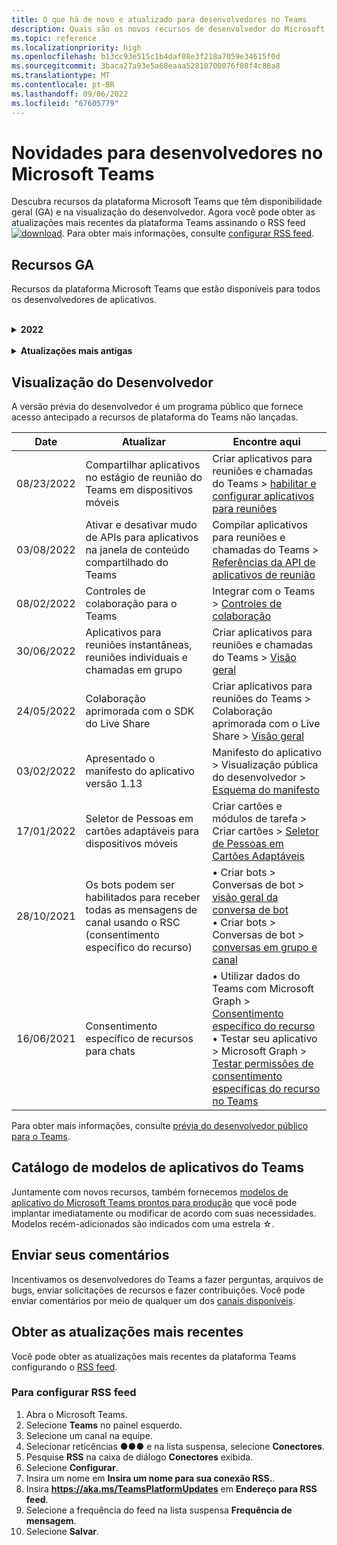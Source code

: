 ```yaml
---
title: O que há de novo e atualizado para desenvolvedores no Teams
description: Quais são os novos recursos de desenvolvedor do Microsoft Teams introduzidos e as atualizações para os recursos existentes.
ms.topic: reference
ms.localizationpriority: high
ms.openlocfilehash: b13cc93e515c1b4daf08e3f218a7059e34615f0d
ms.sourcegitcommit: 3baca27a93e5a68eaaa52810700076f08f4c88a8
ms.translationtype: MT
ms.contentlocale: pt-BR
ms.lasthandoff: 09/06/2022
ms.locfileid: "67605779"
---
```

# <a name="whats-new-for-developers-in-microsoft-teams"></a>Novidades para desenvolvedores no Microsoft Teams

Descubra recursos da plataforma Microsoft Teams que têm disponibilidade geral (GA) e na visualização do desenvolvedor. Agora você pode obter as atualizações mais recentes da plataforma Teams assinando o RSS feed[![download](~/assets/images/RSSfeeds.png)](https://aka.ms/TeamsPlatformUpdates). Para obter mais informações, consulte [configurar RSS feed](#get-latest-updates).

<!--
## Latest updates ![bullhorn icon](~/assets/images/bullhorn.png)

| Date | Update | Find here |
| --- | --- | --- |
|05/24/2022|Live Share SDK|  Build apps for Teams meetings > Enhanced collaboration with Live Share > [Overview](apps-in-teams-meetings/teams-live-share-overview.md) |
|05/24/2022| Submit your Outlook- and Office-enabled apps to the Teams store | Extend your app across Microsoft 365 > [Overview](m365-apps/overview.md) |
|05/24/2022| App guidance and what's new in TeamsJS version 2.0.0| Tools and SDKs > [Teams JavaScript client SDK](tabs/how-to/using-teams-client-sdk.md)  |
|05/19/2022|Bots and Message extensions in GCC and GCCH| • Plan your app > [Overview](concepts/app-fundamentals-overview.md#government-community-cloud) </br> • Build bots > [Overview](bots/what-are-bots.md) </br> • Build message extensions > [Overview](messaging-extensions/what-are-messaging-extensions.md) |
-->

## <a name="ga-features"></a>Recursos GA

Recursos da plataforma Microsoft Teams que estão disponíveis para todos os desenvolvedores de aplicativos.

<br>

<details>
<summary><b>2022</b></summary>

| **Date** | **Atualizar** | **Encontre aqui** |
| -------- | --------- | ----------------|
| 09/06/2022 | `selectMedia` API para capturar vídeos usando a câmera | Integrar funcionalidades de dispositivo > [integrar recursos de mídia](concepts/device-capabilities/media-capabilities.md#code-snippets) |
| 08/09/2022 | Introduzido o Kit de ferramentas do Teams para Visual Studio 2022 | Ferramentas e SDK > Kit de ferramentas do Teams para Visual Studio > [Visão geral do Kit de ferramentas do Teams para Visual Studio](toolkit/teams-toolkit-overview-visual-studio.md) |
| 03/08/2022 | Compartilhar com o Teams a partir do aplicativo ou guia pessoal | Integrar com o Teams > Compartilhar com o Teams > [Compartilhar com o Teams a partir de aplicativo pessoal ou guia](concepts/build-and-test/share-to-teams-from-personal-app-or-tab.md) |
| 03/08/2022 | Adicionado recurso para recuperar transcrições de reunião no cenário pós-reunião. | Compilar aplicativos para reuniões e chamadas do Teams > Obter transcrições de reunião usando APIs do Graph > [Visão geral](graph-api/meeting-transcripts/overview-transcripts.md) |
| 03/08/2022 | Link desdobrado para compartilhamento com equipes de aplicativos Web | Integrar com o Teams > Compartilhar com o Teams > [Compartilhar com o Teams a partir de aplicativos Web](concepts/build-and-test/share-to-teams-from-web-apps.md) |
| 08/01/2021| Aviso: o Portal do Desenvolvedor agora está em GA e o App Studio foi preterido a partir de 1º de agosto de 2022. | Ferramentas e SDK > [Portal do Desenvolvedor para Teams](concepts/build-and-test/teams-developer-portal.md) |
| 07/28/2022 | Adicionar a imagem de exibição do Teams e o cartão de visita para notificação na reunião| Compilar aplicativos para reuniões e chamadas do Teams > Habilitar e configurar aplicativos para reuniões > [Notificação na reunião](apps-in-teams-meetings/enable-and-configure-your-app-for-teams-meetings.md#in-meeting-notification) |
| 07/28/2022 | Compilar canais compartilhados no Teams | Compilar aplicativos para reuniões e chamadas do Teams > [Canais Compartilhados](concepts/build-and-test/Shared-channels.md) |
| 07/28/2022|Introduzindo o manifesto do aplicativo v1.14| Manifesto do aplicativo > [Esquema do manifesto de aplicativo para Teams](resources/schema/manifest-schema.md)|
| 26/07/2022|Ações sugeridas para bots| Compilar bots > Conversas de bot > [Mensagens em conversas de bot](bots/how-to/conversations/conversation-messages.md#send-suggested-actions)|
| 21/07/2022 | Introduziu o guia passo a passo para enviar notificações de feed de atividades | Projete seu aplicativo > Componentes de interface do usuário > Notificações de feed de atividade > [Enviar notificação de feed de atividade](sbs-graphactivity-feedbroadcast.yml) |
| 08/07/2022| Atualizações para enviar a ID do canal selecionado pelo usuário durante a instalação do aplicativo para bots por meio de eventos de atualização de conversa e instalação |  Compilar bots > Conversas de bot > Eventos de conversa no seu bot do Teams > [Eventos de conversa no seu bot do Teams](bots/how-to/conversations/subscribe-to-conversation-events.md) |
| 16/06/2022 | Recursos de mídia atualizados para dar suporte à área de trabalho e dispositivos móveis| Integrar funcionalidades de dispositivo > [integrar recursos de mídia](concepts/device-capabilities/media-capabilities.md)|
| 08/06/2022 | Comentários opcionais do cartão para mensagem de sucesso| Compilar bots > Conversas de bot > [Mensagens em conversas de bot](~/bots/how-to/conversations/conversation-messages.md#form-completion-feedback)|
| 03/06/2022 | Atualizado Adicionar módulo de autenticação para habilitar o logon único para aplicativo de guia com nova estrutura e procedimentos | Adicionar autenticação > Tabs > [Habilitar logon único em um aplicativo de guia](tabs/how-to/authentication/tab-sso-overview.md) |
| 24/05/2022 | Dicas adicionais para aprovação rápida ao publicar seu aplicativo vinculado a uma oferta de SaaS | Publicar na loja do Teams > Visão geral > [Dicas adicionais para aprovação rápida para publicar seu aplicativo vinculado a uma oferta de SaaS](~/concepts/deploy-and-publish/appsource/publish.md#additional-tips-for-rapid-approval-to-publish-your-app-linked-to-a-saas-offer) |
| 24/05/2022 | Envie para a loja Teams seus aplicativos habilitados para Outlook e Office | Estenda seu aplicativo no Microsoft 365 > [Visão Geral](m365-apps/overview.md) |
| 24/05/2022 | Diretrizes do aplicativo e as novidades do TeamsJS versão 2.0.0| Ferramentas e SDKs > [SDK do cliente JavaScript do Teams](tabs/how-to/using-teams-client-sdk.md)  |
| 24/05/2022 | O Kit de Ferramentas do Teams versão 4.0.0 para Visual Studio Code agora é GA | Ferramentas e SDKs > Kit de Ferramentas do Teams para o Visual Studio Code > <br> •  [Visão geral do Kit de Ferramentas do Teams](toolkit/teams-toolkit-fundamentals.md) <br> • [Criar um bot de comando com JavaScript](toolkit/add-capability.md) <br> • [Criar um bot de notificação com JavaScript](toolkit/add-capability.md) <br> • [Visualizar e personalizar o manifesto do aplicativo Teams](toolkit/TeamsFx-preview-and-customize-app-manifest.md) <br> • [Conectar às APIs existentes](toolkit/add-API-connection.md) <br> • [Adicionar recursos aos seus aplicativos do Teams](toolkit/add-capability.md) <br> • [Adicionar a experiência de logon único](toolkit/add-single-sign-on.md) <br> • [Adicionar recursos de nuvem ao aplicativo do Teams](toolkit/add-resource.md) |
| 24/05/2022 | Apresentado o manifesto do aplicativo versão 1.13 | Manifesto do > [de aplicativo para Microsoft Teams](resources/schema/manifest-schema.md) |
| 24/05/2022|Extensões de Bots e Mensagens no GCC e GCCH| • Planejar seu aplicativo > [Visão Geral](concepts/app-fundamentals-overview.md#government-community-cloud) </br> • Criar bots > [Visão geral](bots/what-are-bots.md) </br> • Criar extensões de mensagem > [Visão geral](messaging-extensions/what-are-messaging-extensions.md) |
|26/04/2022|Comportamento de desinstalação do aplicativo pessoal com o bot | Criar bots > Conversas de bot > [Desinstalar atualizações de comportamento em aplicativos pessoais com bots](bots/how-to/conversations/subscribe-to-conversation-events.md#uninstall-behavior-for-personal-app-with-bot)|
| 04/22/2022 | Teste de visualização para aplicativos monetizados | Monetize seu aplicativo > [Teste de visualização para aplicativos monetizados](concepts/deploy-and-publish/appsource/prepare/test-preview-for-monetized-apps.md)
| 04/22/2022 | Fluxo de compras no aplicativo para a monetização de aplicativos | Monetize seu aplicativo > [Compras no aplicativo](concepts/deploy-and-publish/appsource/prepare/in-app-purchase-flow.md)
| 28/04/2022 | Motivos comuns para falhas na validação do aplicativo | Distribuir seu aplicativo > Publicar na loja do Teams > [Motivos comuns para falha na validação do aplicativo](concepts/deploy-and-publish/appsource/common-reasons-for-app-validation-failure.md)|
| 04/20/2022 |  Configurar pipelines de CI/CD | Ferramentas e SDKs > Conjunto de Ferramentas do Teams para o Visual Studio Code >  [Configurar pipelines de CI/CD ](toolkit/use-CICD-template.md)|
| 19/04/2022 | Carregar seu aplicativo no Microsoft Teams | Distribuir seu aplicativo > [Carregar seu aplicativo](concepts/deploy-and-publish/apps-upload.md)|
| 01/04/2022 | Introdução ao guia passo a passo para criar um bot de conversa do Microsoft Teams| Criar bots > Conversas de bot > Conversas de grupo e canal > [Guia passo a passo para criar bot de conversação do bot](sbs-teams-conversation-bot.yml) |
| 30/03/2022 | Atualizado o módulo de Introdução com o aplicativo Blazor usando guias e bots|  Comece > [Crie seu primeiro aplicativo usando o Blazor](sbs-gs-blazorupdate.yml)|
|30/03/2022|Permissões do dispositivo para o navegador | Integrar recursos do dispositivo > [Permissões de dispositivo para o navegador](concepts/device-capabilities/browser-device-permissions.md) |
| 29/03/2022 |Integrar o Seletor de Pessoas | Integrar com o Teams > [Integrar o Seletor de Pessoas](concepts/device-capabilities/people-picker-capability.md)
| 03/23/2022 | Introduziu o guia passo a passo para desdobrar links no Teams usando bot | Criar extensões de mensagem > Adicionar desenrolamento de link > [Desdobrar links no Teams usando o bot](sbs-botbuilder-linkunfurling.yml)|  
| 22/03/2022 | Adicionadas as informações sobre o processo de depuração| • Ferramentas e SDKs> Kit de ferramentas do Teams para Visual Studio Code > [Depurar seu aplicativo do Teams localmente](toolkit/debug-local.md) </br> • Ferramentas e SDKs> Kit de ferramentas do Teams para Visual Studio Code > [Depurar o processo em segundo plano ](toolkit/debug-background-process.md)|
| 14/03/2022 | Introduziu o guia passo a passo para criar e testar um conector no Microsoft Teams | Criar webhooks e conectores > Criar Conectores do Office 365 > [Criar conectores do Teams](sbs-teams-connectors.yml)|
| 10/03/2022 | Informações adicionadas sobre o Moodle LMS e Microsoft 365 plug-ins | Integrar com Teams > Moodle LMS > [Sistema de gerenciamento de aprendizagem Moodle](resources/moodle-overview.md)|  
| 03/03/2022 | Como adicionar autenticação usando provedor OAuth externo| Adicionar autenticação > Guias > [Usar provedores OAuth externos](tabs/how-to/authentication/auth-oauth-provider.md) |
| 25/02/2022 | Apresentado o guia passo a passo para invocar módulos de tarefa no Microsoft Teams| Criar cartões e módulos de tarefas > Criar módulos de tarefa > Usar módulos de tarefa de bots > [Invocar módulo de tarefa do Microsoft Teams](sbs-botbuilder-taskmodule.yml)|
| 24/02/2022| Introduzido o guia passo a passo para criar uma extensão de mensagem baseada em ação | Criar Extensões de Mensagens > Comandos de ação > Definir comandos de ação > [ Criar extensões de mensagens baseada em ação ](sbs-meetingextension-action.yml)|
| 24/02/2022 | Introduzido o guia passo a passo para criar extensões de mensagens baseada em pesquisa | Criar extensões de mensagens > Comandos de pesquisa > Definir comandos de pesquisa > [Criar extensões de mensagens baseada em pesquisa ](sbs-messagingextension-searchcommand.yml)|
| 24/02/2022 | Apresentado guia passo a passo para criar Webhooks de saída | Criar webhooks e conectores > Criar Webhooks de Saída > [Criar Webhooks de Saída](sbs-outgoing-webhooks.yml)|
| 23/02/2022 |Parâmetros de classificação da loja do Microsoft Teams| Distribua seu aplicativo > Publicar na loja do Microsoft Teams > [Parâmetros de classificação da loja do Microsoft Teams](concepts/deploy-and-publish/appsource/post-publish/teams-store-ranking-parameters.md)|
| 18/02/2022 | Apresentado o Glossário extensivo para a Documentação do Desenvolvedor do Microsoft Teams para ajudá-lo a encontrar a definição sobre um termo rapidamente | [Glossário](~/get-started/glossary.md) |
| 18/02/2022 | Atualizado o módulo Visão geral para mapear o aplicativo do Microsoft Teams para metas organizacionais, história do usuário e exploração dos recursos do aplicativo do Microsoft Teams | [Visão geral > Aplicativo Teams adequado](overview.md) |
| 18/02/2022 | Atualizado o módulo conceitos básicos do aplicativo para Planejar seu aplicativo para incluir casos de uso de mapeamento para recursos do Microsoft Teams e lista de verificação de planejamento de aplicativos | [Planejar seu aplicativo > Visão geral](~/concepts/app-fundamentals-overview.md) |
| 17/02/2022 | O que esperar depois de enviar seu aplicativo ou?| Distribuir seu aplicativo > Publicar na loja do Teams > [Visão geral](concepts/deploy-and-publish/appsource/publish.md) |
| 15/02/2022 | Introduzido o guia passo a passo de como fazer upload de arquivos para o Microsoft Teams a partir de um bot | Build bots > Enviar e receber arquivos > [Guia passo a passo de como fazer upload de arquivos para o Microsoft Teams a partir de um bot](sbs-file-handling-in-bot.yml) |
| 02/11/2022 | Estágio de reunião compartilhada| • Criar aplicativos para reuniões do Teams > [Janela de conteúdo compartilhado na reunião](apps-in-teams-meetings/enable-and-configure-your-app-for-teams-meetings.md#shared-meeting-stage) </br> • Crie aplicativos para reuniões do Teams > [Referências da API de aplicativos de reunião](apps-in-teams-meetings/API-references.md) </br> • Manifesto do aplicativo > Visualização pública do desenvolvedor > [Esquema do manifesto de visualização do desenvolvedor](resources/schema/manifest-schema-dev-preview.md)|
| 08/02/2022 | Introdução ao guia passo a passo para criar um bot de Chamada e Reunião| Criar bots > Bots de chamadas e reuniões > Registrar chamadas e o bot de reuniões > [Um guia passo a passo para criar um bot de Chamada e Reunião](sbs-calling-and-meeting.yml) |
| 02/02/2022 | Apresentado o manifesto do aplicativo versão 1.12 | Manifesto do aplicativo > [Esquema do manifesto do aplicativo](resources/schema/manifest-schema.md) |
| 25/01/2022 | API de envio de legendas em tempo real | Crie aplicativos para reuniões do Teams > Referências de API de aplicativos de reunião> [Referências da API de aplicativos de reunião](apps-in-teams-meetings/API-references.md#send-real-time-captions-api)|
| 19/01/2022 | Cartões Adaptáveis de conclusão do formulário | Criar bots > Conversas de bot > Mensagens em conversas de bot > [Comentários sobre a conclusão do formulário](bots/how-to/conversations/conversation-messages.md#form-completion-feedback)|
| 17/01/2022 | Seletor de Pessoas em Cartões Adaptáveis para área de trabalho | Criar cartões e módulos de tarefa > Criar cartões > [Seletor de Pessoas em Cartões Adaptáveis](task-modules-and-cards/cards/people-picker.md)|

</details>

<br>

<details>
<summary><b>Atualizações mais antigas</b></summary>
<br>
Explore as atualizações das versões anteriores do GA listadas aqui.
<br><br>

<details>
<summary><b>2021</b></summary>

| **Date** | **Atualizar** | **Encontre aqui** |
| -------- | --------- | ----------------|
|24/12/2021| Introdução ao guia passo a passo para conceder permissões de dispositivo Tab | Fundamentos do aplicativo > Recursos do dispositivo > [Guia passo a passo para conceder permissões de dispositivo Tab](sbs-tab-device-permissions.yml) |
|23/12/2021| Introduzido o guia passo a passo para criar guias com Cartões Adaptáveis| Adicionar autenticação > Guias > Usar o guia de autenticação SSO > [Passo a passo para criar guias com Cartões Adaptáveis](sbs-tab-with-adaptive-cards.yml) |
|21/12/2021 | Atualizou os módulos Introdução ao JavaScript, C# e Node.js para Teams Toolkit 3.0.0 | • Começar > [criar seu primeiro aplicativo com JavaScript](sbs-gs-javascript.yml) <br> • Começar > [criar seu primeiro aplicativo com C# ou .NET](sbs-gs-csharp.yml) <br> • Começar > [criar seu primeiro aplicativo com Node.js](sbs-gs-nodejs.yml) |
|20/12/2021| Introduzido o guia passo a passo para guias e extensões de mensagens com o Logon Único (SSO) | Adicionar autenticação > Guias > Usar autenticação SSO > [Guia passo a passo com SSO para guias e extensões de mensagens](sbs-tabs-and-messaging-extensions-with-SSO.yml)|
|20/12/2021| Guia passo a passo para criar bolha de conteúdo de reunião | Criar aplicativos para reuniões do Teams > Habilitar e configurar aplicativos para reuniões > [Guia passo a passo para criar bolha de conteúdo de reunião](sbs-meeting-content-bubble.yml) |
|09/12/2021| Introduzido o guia passo a passo para o exibição de estágio de reunião | Crie aplicativos para reuniões do Teams > Habilitar e configurar aplicativos para reuniões > [Guia passo a passo para criar o modo de exibição de estágio de reuniões](sbs-meetings-stage-view.yml)|
|13/12/2021 | Diretrizes introduzidas para aplicativos vinculados à oferta de SaaS | Distribuir seu aplicativo > Publicar na Teams Store > Examinar as diretrizes de validação da loja > [Diretrizes para aplicativos vinculados à oferta de SaaS](concepts/deploy-and-publish/appsource/prepare/teams-store-validation-guidelines.md#apps-linked-to-saas-offer)|
|09/12/2021| Introdução ao guia passo a passo para criar o painel lateral da reunião | Crie aplicativos para reuniões do Teams > Habilitar e configurar aplicativos para reuniões > [Guia passo a passo para criar o painel lateral de reunião no Teams](sbs-meetings-sidepanel.yml)|
|01/12/2021 | Ícone de nova loja introduzido | • Projetar seu aplicativo > Capacidades do aplicativo > [Fazer o design do seu aplicativo pessoal para Microsoft Teams](concepts/design/personal-apps.md)</br> • Projetar seu aplicativo > Componentes da interface do usuário > [Fazer o design do seu aplicativo Microsoft Teams com componentes avançados da interface do usuário](concepts/design/design-teams-app-advanced-ui-components.md) |
|24/11/2021| Introdução ao guia passo a passo para gerar o token de reunião | Crie aplicativos para reuniões do Teams > Habilitar e configurar aplicativos para reuniões > [Guia passo a passo para criar token de reunião no Teams](sbs-meeting-token-generator.yml)|
|17/11/2021| Diretrizes de validação do Microsoft Teams Store atualizadas|[Diretrizes de validação da loja](~/concepts/deploy-and-publish/appsource/prepare/teams-store-validation-guidelines.md)|
|17/11/2021| Pesquisa de preenchimento automático estático e dinâmico para usuários da área de trabalho e móveis | • Criar cartões e módulos de tarefa > Criar cartões > [Pesquisa de Preenchimento Automático em Cartões Adaptáveis](task-modules-and-cards/cards/dynamic-search.md) </br> • Criar cartões e módulos de tarefa > Criar cartões > Visão geral > [Pesquisa de preenchimento automático em Cartões Adaptáveis](task-modules-and-cards/what-are-cards.md#type-ahead-search-in-adaptive-cards) </br> • Criar cartões e módulos de tarefas > Visão geral > [Cartões e módulos de tarefa](task-modules-and-cards/cards-and-task-modules.md)|
|13/11/2021| Os bots podem ser habilitados para receber todas as mensagens de canal usando o RSC (consentimento específico do recurso) | • Criar bots > Conversas de bot > Mensagens em conversas de bots > [Receber todas as mensagens de canal com RSC](~/bots/how-to/conversations/channel-messages-with-rsc.md) </br> • Criar bots > Conversas de bot > [Visão geral da conversa de bot](~/bots/how-to/conversations/conversation-basics.md) </br> • Criar bots > Conversas de bots > [Conversas de canal e grupo](~/bots/how-to/conversations/channel-and-group-conversations.md) |
|28/10/2021| Monetize seu aplicativo Teams com uma oferta de SaaS transacionável | Distribuir seu aplicativo > Publicar no Teams Store > [Incluir uma oferta SaaS com seu aplicativo do Teams](~/concepts/deploy-and-publish/appsource/prepare/include-saas-offer.md) |
|25/10/2021| Atualizado o módulo Introdução à Documentação do Desenvolvedor do Microsoft Teams com nova estrutura e procedimentos em um guia passo a passo | Começar > [Introdução ao seu primeiro aplicativo do Teams](get-started/get-started-overview.md) |
|20/10/2021| O estágio de reunião agora está disponível em GA | Criar aplicativos para reuniões do Teams > [Habilitar e configurar seus aplicativos para reuniões do Teams](apps-in-teams-meetings/enable-and-configure-your-app-for-teams-meetings.md) |
|20/10/2021| API de Detalhes da Reunião e eventos de reunião do Teams em tempo real | Crie aplicativos para reuniões do Teams [Obtenha a API de detalhes da reunião](apps-in-teams-meetings/API-references.md#get-meeting-details-api) |
|18/10/2021| Link de guias desdobradas e exibição de estágio | Criar guias > [Link de guias desdobradas e exibição de estágio](tabs/tabs-link-unfurling.md) |
|08/10/2021| Novas práticas recomendadas para criar Cartões Adaptáveis | Projetar seu aplicativo > Componentes da interface do usuário > [Fazendo o design de Cartões Adaptáveis para seu aplicativo Teams](task-modules-and-cards/cards/design-effective-cards.md) |
|05/10/2021| Ocultar aplicativo Teams até que o Administrador permita não ocultar o aplicativo | Criar seu aplicativo > [bloquear aplicativos por padrão para os usuários até que um administrador aprove](concepts/design/enable-app-customization.md#block-apps-by-default-for-users-until-an-admin-approves) |
|05/10/2021| Planeje seus aplicativos para Teams em dispositivo móvel | Fundamentos do aplicativo > [Planeje guias responsivas do para Teams celular](concepts/design/plan-responsive-tabs-for-teams-mobile.md) |
|04/10/2021| Novos Portal do Desenvolvedor para o Teams introduzidos para gerenciar seus aplicativos do Teams | Ferramentas e SDK > [Portal do Desenvolvedor para Teams](concepts/build-and-test/teams-developer-portal.md) |
|21/09/2021|O Teams dá suporte à ID de Objeto do Azure Active Directory e AO UPN na menção do usuário para bots e Webhooks de entrada | • Criar cartões e módulos de tarefas > criar cartões > [ID de Objeto do Azure Active Directory e UPN na menção do usuário](task-modules-and-cards/what-are-cards.md#support-for-azure-ad-object-id-and-upn-in-user-mention) </br> • Criar cartões e módulos de tarefas > Criar cartões > [Cartões – Visão geral](task-modules-and-cards/cards/cards-format.md#format-cards-with-markdown) |
|16/08/2021| Suporte para validação de entrada Cartões Adaptáveis (v1.3 para todos os recursos) e Ações Universais (v1.4 para cartões enviados por bot) | • Cartões adaptáveis > Cartões de criação > [Validação de entrada](/adaptive-cards/authoring-cards/input-validation)</br> • Criar cartões e módulos de tarefa > Criar cartões > Ações universais para Cartões Adaptáveis > [Ações Universais para Cartões Adaptáveis v1.4](task-modules-and-cards/cards/universal-actions-for-adaptive-cards/overview.md) |
|30/08/2021| O recurso de cenas do Modo Juntos Personalizado combina os participantes em uma única cena virtual e coloca seus fluxos de vídeo em estações pré-determinadas | Criar aplicativos para reuniões do Teams > [Cenas do modo conferência personalizadas](~/apps-in-teams-meetings/teams-together-mode.md) |
|25/08/2021| Introduzido o guia passo a passo para criar um Teams com SSO (sign-on único) | Adicionar autenticação > Bots > [Guia passo a passo para criar bot do Teams com SSO](sbs-bots-with-sso.yml) |
|19/08/2021| Evento de atualização de instalação recebido ao instalar um bot em um thread de conversa | Criar bots > Conversas de bots > [Evento de atualização de instalação](bots/how-to/conversations/subscribe-to-conversation-events.md#installation-update-event) |
|12/08/2021|Criar guias com Cartões Adaptáveis| Criar guias > [Criar guias com Cartões Adaptáveis](tabs/how-to/build-adaptive-card-tabs.md) |
|08/04/2021|As guias não terão mais margens ao redor de suas experiências | Criar guias > [Remover margens de tabulação](resources/removing-tab-margins.md) |
|08/07/2021|O Teams Mobile adiciona suporte para aplicativos em reuniões | Criar aplicativos para Teams reuniões > [Extensibilidade de aplicativos de reunião](apps-in-teams-meetings/meeting-app-extensibility.md) |
|28/06/2021|Funcionalidade Integrar Seletor de Pessoas | Integrar com o Teams > [Integrar funcionalidade de Seletor de Pessoas](concepts/device-capabilities/people-picker-capability.md) |  
|25/06/2021| Introdução ao guia passo a passo para enviar mensagens proativas | Criar bots > Conversa de bot > Mensagens proativas > [Guia passo a passo para enviar mensagens proativas](sbs-send-proactive.yml) |
|09/06/2021| Exibição de estágio para imagens em Cartões Adaptáveis com `allowExpand` atributo | Criar cartões e módulos de tarefa > Criar cartões > [Modo de exibição de estágio para imagens em Cartões Adaptáveis](task-modules-and-cards/cards/cards-format.md#stage-view-for-images-in-adaptive-cards) |
|31/05/2021| Guias de conversa | Criar guias > [Iniciar e continuar conversas sobre conteúdo em suas guias](~/tabs/how-to/conversational-tabs.md) |
|24/05/2021| Diretrizes de design de aplicativos do Teams atualizadas com padrões móveis | Projetar seu aplicativo > [Design do aplicativo do Teams](~/concepts/design/design-teams-app-overview.md) |
|13/05/2021| Adicionadas informações sobre mConnect e Skooler | Integrar com Teams > Moodle LMS > [Sistema de gerenciamento de aprendizagem Moodle](resources/moodle-overview.md)|
|10/05/2021| Manifesto do aplicativo v1.10 lançado | Manifesto do aplicativo > [Esquema do manifesto](resources/schema/manifest-schema.md) |
|10/05/2021| Novo recurso de personalização de aplicativo | Projetar seu aplicativo > [Habilitar organizações para personalizar seu aplicativo](concepts/design/enable-app-customization.md) |
|07/05/2021| Links profundos para chamadas de áudio e vídeo no chat | Integrar com o Teams > [Links profundos](concepts/build-and-test/deep-links.md#navigate-to-an-audio-or-audio-video-call) |
|30/04/2021|Novas diretrizes sobre como publicar aplicativos na Teams Store | • Publicar na Teams Store > [Publicar seu aplicativo na Teams Store](concepts/deploy-and-publish/appsource/publish.md)</br> • Publicar na Teams Store > [Diretrizes de validação da Teams Store](concepts/deploy-and-publish/appsource/prepare/teams-store-validation-guidelines.md) |
|29/04/2021 | Suporte para Ações Universais para Cartões Adaptáveis v1.4 | Criar cartões e módulo de tarefa > Criar cartões > Ações Universais para Cartões Adaptáveis > [Ações Universais para Cartões Adaptáveis](task-modules-and-cards/cards/universal-actions-for-adaptive-cards/overview.md) |
|29/04/2021 | Exibições Específicas do Usuário | Criar cartões e módulo de tarefa > criar cartões > ações Universais para Cartões Adaptáveis > [Exibições Específicas do Usuário](task-modules-and-cards/cards/universal-actions-for-adaptive-cards/User-Specific-Views.md) |
|29/04/2021 | Fluxos de Trabalho Sequenciais | Criar cartões e módulo de tarefa > criar cartões > ações Universais para Cartões Adaptáveis > [Fluxos de Trabalho Sequenciais](task-modules-and-cards/cards/universal-actions-for-adaptive-cards/Sequential-Workflows.md) |
|29/04/2021 | Cartões atualizados | Criar cartões e módulo de tarefa > Criar cartões > Ações Universais para Cartões Adaptáveis > [Cartões atualizados](task-modules-and-cards/cards/universal-actions-for-adaptive-cards/Up-To-Date-Views.md) |
|04/08/2021| Recurso de personalização de aplicativo | • Projetar seus aplicativos > [Visão geral do aplicativo de equipes de design](concepts/design/enable-app-customization.md)</br> • Ferramentas e SDKs > [Portal do Desenvolvedor](concepts/build-and-test/teams-developer-portal.md) </br> • Manifesto do aplicativo > Visualização do desenvolvedor público > [Esquema de manifesto](resources/schema/manifest-schema-dev-preview.md) |
|18/03/2021| Aviso: Atualize para a versão 4.10 ou superior do SDK do Bot Framework, pois começamos com o processo de substituição para `TeamsInfo.getMembers` e `TeamsInfo.GetMembersAsync`. | Criar bots > [Mudanças de API de Bot para membros de equipe/chat](resources/team-chat-member-api-changes.md) |
|05/03/2021|Escopo de instalação padrão e funcionalidade de grupo | Distribua seu aplicativo > [Escopo de instalação padrão e funcionalidade de grupo](concepts/deploy-and-publish/add-default-install-scope.md) |
|05/03/2021|Reordenar guias pessoais do aplicativo | Criar guias > [Reordenar a guia de chat em aplicativos pessoais](tabs/how-to/create-personal-tab.md#reorder-static-personal-tabs) |
|04/03/2021|Mascaramento de informações em cartões adaptáveis | Criar cartões e módulos de tarefas > Criar cartões > [Mascaramento de informações em cartões adaptáveis](task-modules-and-cards/cards/cards-format.md#information-masking-in-adaptive-cards) |
|19/02/2021|Recursos de localização adicionados. <br/> As informações de recursos de localização são adicionadas na visão geral dos recursos do dispositivo, nas permissões nativas do dispositivo, na integração dos recursos de mídia e nos arquivos de funcionalidade do scanner de código de barras ou QR | • Conceitos básicos do aplicativo > recursos do dispositivo > [Visão geral](concepts/device-capabilities/device-capabilities-overview.md) </br> • Conceitos básicos do aplicativo > recursos do dispositivo > [Solicitar permissões de dispositivo](concepts/device-capabilities/native-device-permissions.md) </br> • Conceitos básicos do aplicativo > recursos do dispositivo > [Integrar recursos de mídia](concepts/device-capabilities/media-capabilities.md) </br> • Conceitos básicos do aplicativo > recursos do dispositivo > [Integrar funcionalidade de scanner de código de barras ou QR](concepts/device-capabilities/qr-barcode-scanner-capability.md) </br> • Conceitos básicos do aplicativo > recursos do dispositivo > [Integrar recursos de localização](concepts/device-capabilities/location-capability.md) |
|18/02/2021|Adição do recurso de scanner de QR ou código de barras. <br/> As informações de funcionalidade do scanner de código de barras ou QR são adicionadas na visão geral dos recursos do dispositivo, nas permissões nativas do dispositivo e na integração de arquivos de recursos de mídia | • Conceitos básicos do aplicativo > recursos do dispositivo > [Visão geral](concepts/device-capabilities/device-capabilities-overview.md) </br> • Conceitos básicos do aplicativo > recursos do dispositivo > [Solicitar permissões de dispositivo](concepts/device-capabilities/native-device-permissions.md) </br> • Conceitos básicos do aplicativo > recursos do dispositivo > [Integrar recursos de mídia](concepts/device-capabilities/media-capabilities.md) </br> • Conceitos básicos do aplicativo > recursos do dispositivo > [Integrar funcionalidade de scanner de código de barras ou QR](concepts/device-capabilities/qr-barcode-scanner-capability.md) |
|09/02/2021|Visão geral dos recursos de dispositivo adicionados. <br/> As informações de funcionalidade do microfone são adicionadas às permissões do dispositivo nativo e integram arquivos de recursos de mídia |• Conceitos básicos do aplicativo > recursos do dispositivo > [Visão geral](concepts/device-capabilities/device-capabilities-overview.md) </br> • Conceitos básicos do aplicativo > recursos do dispositivo > [Solicitar permissões de dispositivo](concepts/device-capabilities/native-device-permissions.md) </br> • Conceitos básicos do aplicativo > recursos do dispositivo > [Integrar recursos de mídia](concepts/device-capabilities/media-capabilities.md)|

<br>

</details>

<br>

<details>
<summary><b>2020</b></summary>

| **Date** | **Atualizar** | **Encontre aqui** |
| -------- | --------- | ------------------ |
|30/11/2020|Integração da plataforma de identidade com o Teams Toolkit e Visual Studio Code para guias |[Autenticação de logon único com o Kit de Ferramentas do Teams e Visual Studio Code para guias](toolkit/visual-studio-code-tab-sso.md)|
|16/11/2020|Manifesto do aplicativo Teams atualizado para a versão 1.8.|[Referência: esquema de manifesto para o Microsoft Teams](resources/schema/manifest-schema.md)|
|10/11/2020|Diretrizes de design de bot do Teams |[Diretrizes de design de bot](bots/design/bots.md)|
|30/09/2020|Agora há suporte para o envio e recebimento de arquivos para bots em dispositivos móveis |[Enviar e receber arquivos por meio do seu bot](resources/bot-v3/bots-files.md)|
|22/09/2020|Novas informações para começar a usar o desenvolvimento do Teams |[Criar sua primeira visão geral do aplicativo Teams](build-your-first-app/build-first-app-overview.md)|
|18/09/2020|Suporte para aplicativos do Teams em reunião (Versão Prévia) |[Aplicativos em reuniões do Teams](apps-in-teams-meetings/teams-apps-in-meetings.md)|
|19/08/2020|Importar mensagens do Teams com Microsoft Graph |[Importar mensagens de plataforma de terceiros para o Teams usando o Microsoft Graph](graph-api/import-messages/import-external-messages-to-teams.md)
|12/08/2020 |Cartões Adaptáveis suporte no webhook de entrada movido para GA |[Enviar cartões adaptáveis usando um webhook de entrada](~/webhooks-and-connectors/how-to/connectors-using.md#send-adaptive-cards-using-an-incoming-webhook) |
|10/08/2020|Comece a criar aplicativos do Teams com o Visual Studio Toolkit |[Criar aplicativos com o Kit de Ferramentas do Microsoft Teams e Visual Studio Code](toolkit/visual-studio-overview.md) |
|06/08/2020|Suporte para autenticação de SSO do Tabs |[Desenvolver uma guia SSO do Microsoft Teams](tabs/how-to/authentication/tab-sso-overview.md) |
|27/07/2020 | Mensagens e bots proativos do Graph (Visualização Pública) |[Habilitar a instalação proativa de bots e mensagens proativas no Teams com Microsoft Graph](graph-api/proactive-bots-and-messages/graph-proactive-bots-and-messages.md)|
|22/07/2020 |Atualizações de funcionalidade de dispositivo móvel |[Solicitar permissões de dispositivo para sua guia do Microsoft Teams](concepts/device-capabilities/native-device-permissions.md) |
|20/07/2020|Ferramenta de Validação de Aplicativo do Teams para envios do AppSource |[Ferramenta de Validação de Aplicativo do Teams](concepts/deploy-and-publish/appsource/prepare/submission-checklist.md)
|15/07/2020|Crie um assistente virtual para o Teams |[Assistente Virtual para o Microsoft Teams](samples/virtual-assistant.md)|
|14/07/2020|Exibir uma documentação do indicador de carregamento nativo |[Mostrando um indicador de carregamento nativo](tabs/how-to/create-tab-pages/content-page.md#show-a-native-loading-indicator)
|01/07/2020|Comece a criar aplicativos do Teams com o Visual Studio Code Toolkit |[Criar aplicativos com o Kit de Ferramentas do Microsoft Teams e Visual Studio Code](toolkit/visual-studio-code-overview.md) |
|01/07/2020|Logon único para guias GA para clientes da Web e da área de trabalho do Teams |[SSO (logon único)](tabs/how-to/authentication/tab-sso-overview.md)|
|05/06/2020| Esquema de manifesto atualizado para a versão 1.7.| [Referência: esquema de manifesto para o Microsoft Teams](resources/schema/manifest-schema.md)|
|18/05/2020|Integrar Power Virtual Agents com o Teams |[Integrar um chatbot Power Virtual Agents com o Microsoft Teams](bots/how-to/add-power-virtual-agents-bot-to-teams.md)|
|01/04/2020|Integrar sistemas WFM ao Shifts Connector for Teams. |[Conectores WFM do Microsoft Teams Shifts](samples/shifts-wfm-connectors.md)
|24/03/2020 | Adicionado suporte para recuperar um único membro de uma conversa e suporte adicional para recuperar membros paginados | [Obter o contexto do Teams para o seu bot](~/bots/how-to/get-teams-context.md) |

<br>

</details>

<br>

<details>
  
<summary><b>2019</b></summary>

| **Date** | **Atualizar** | **Encontre aqui** |
| -------- | --------- | ------------------ |
| 26/12/2019 | O parâmetro `replyToId` em cargas enviadas a um bot não é mais criptografado, permitindo que você use esse valor para construir links profundos para essas mensagens. As cargas de mensagem incluem os valores criptografados no parâmetro `legacy.replyToId`.  |
| 05/11/2019 | Logon único usando o SDK JavaScript do Teams. | [Logon único](tabs/how-to/authentication/tab-sso-overview.md) |
| 31/10/2019 | Documentação de bots de conversação e extensão de mensagens atualizado para refletir o SDK do Bot Framework 4.6. A documentação do SDK v3 está disponível na seção Recursos. | Toda a documentação do bot e da extensão de mensagem |
| 31/10/2019 | Nova estrutura de documentação e refatoração de artigo principal. Relate links inativos ou 404s criando um Problema do GitHub. | Todos eles! |
| 13/09/2019 | O bot de solicitação é instalado da extensão de mensagem baseada em ação. | [Iniciar ações com extensões de mensagem ](resources/messaging-extension-v3/create-extensions.md#request-to-install-your-conversational-bot)
| 28/08/2019 | Suporte para canais privados em guias e conectores. | [Obtenha contexto para sua guia](tabs/how-to/access-teams-context.md#retrieve-context-in-private-channels) |
| 20/06/2019 | Compartilhe um site externo, de um site externo, em um canal do Teams. | [Compartilhar com o Teams](concepts/build-and-test/share-to-teams-overview.md). |
| 25/05/2019 | Responder com a mensagem do bot do módulo de tarefa. | [Responder com a mensagem de bot do módulo de tarefa](resources/messaging-extension-v3/create-extensions.md#respond-with-an-adaptive-card-message-sent-from-a-bot) |
| 25/05/2019 | Bots em chats em grupo. | [Interagir com um bot no chat em grupo ou no canal](~/concepts/bots/bot-conversations/bots-conv-channel.md) |
| 20/05/2019 | Localização do manifesto do aplicativo. | [Localização de aplicativo](~/publishing/apps-localization.md) |
| 20/05/2019 | Ações de mensagem. | [Ações de mensagem](resources/messaging-extension-v3/create-extensions.md#action-type-message-extensions) |
| 20/05/2019 | Desenrolamento de link (visualizações de URL personalizadas). | [Desenrolamento de link](messaging-extensions/how-to/link-unfurling.md)|
| 06/05/2019 | Programa de Certificação de Aplicativos para aplicativos da loja. | [Certificação de aplicativos](~/concepts/deploy-and-publish/appsource/post-publish/overview.md#complete-microsoft-365-certification) |
| 06/05/2019 | Os Modelos de Aplicativo agora estão disponíveis | [Modelos de aplicativos](~/samples/app-templates.md) |
| 23/04/2019 | As extensões de mensagens baseadas em ação já estão disponíveis. | [Extensões de mensagem baseadas em ação](~/concepts/messaging-extensions/create-extensions.md) |
| 18/02/2019 | Criando links profundos para o chat privado. | [Vinculação profunda a um chat](concepts/build-and-test/deep-links.md#navigate-to-a-chat) |
| 23/01/2019 | Identificando informações de SKU e de tipo de licença no contexto da guia. | [Contexto da guia](~/concepts/tabs/tabs-context.md) |
|
</details>

<br>

<details>
<summary><b>2018</b></summary>

| **Date** | **Atualizar** | **Encontre aqui** |
| -------- | --------- | ------------------ |
| 11/12/2018 | As guias no chat em grupo agora estão disponíveis na versão lançada do Teams. Como parte desse trabalho, a seção de guias foi retrabalhada para maior clareza.| [Guias configuráveis](~/concepts/tabs/tabs-configurable.md) |
| 09/11/2018 | Agora você pode criar links profundos para chats privados entre usuários. | [Vinculação profunda a um chat](concepts/build-and-test/deep-links.md#navigate-to-a-chat) |
| 11/08/2018 | A Estrutura do SharePoint 1.7 enviou e com ela um novo recurso para usar a guia Microsoft Teams como uma Web Part da Estrutura do SharePoint. | [Guias no SharePoint](~/concepts/tabs/tabs-in-sharepoint.md) |
| 05/11/2018 | O recurso **módulo de tarefa** foi lançado. Um módulo de tarefa permite que você crie experiências pop-up modais em seu aplicativo do Teams, a partir de bots e guias. Dentro do pop-up, você pode executar seu próprio código HTML/JavaScript personalizado, mostrar um widget baseado em `<iframe>`, como um vídeo do YouTube ou do Microsoft Stream, ou exibir um [Cartão adaptável](/adaptive-cards/). | [Visão geral do módulo tarefa](~/concepts/task-modules/task-modules-overview.md), [módulo de tarefa em guias](~/concepts/task-modules/task-modules-tabs.md),  [módulo de tarefa em bots](~/concepts/task-modules/task-modules-bots.md) |
| 05/10/2018 | As informações de formatação para cartões foram atualizadas e testadas na área de trabalho, iOS e clientes Android para o Teams. | [Cartões](~/concepts/cards/cards.md), [Formatação de cartão](~/concepts/cards/cards-format.md) |
| 24/09/2018 | As APIs de chamadas e reuniões online Microsoft Graph foram lançadas para beta e os aplicativos do Teams agora podem interagir com os usuários de maneiras avançadas usando voz e vídeo. | [Bots de chamadas e reuniões online](~/concepts/calls-and-meetings/registering-calling-bot.md), [Conceitos de mídia em tempo real](~/concepts/calls-and-meetings/real-time-media-concepts.md), [Registro de um bot de chamada](~/concepts/calls-and-meetings/registering-calling-bot.md), [depuração e teste local](~/concepts/calls-and-meetings/debugging-local-testing-calling-meeting-bots.md), [Mídia hospedada pelo aplicativo](~/concepts/calls-and-meetings/requirements-considerations-application-hosted-media-bots.md), [Tratamento de notificações de chamadas de entrada](~/concepts/calls-and-meetings/call-notifications.md) |
| 11/09/2018 | As páginas de configuração de tabulação agora estão significativamente mais altas. | [Design da guia](tabs/design/tabs.md) |
| 15/08/2018 | Agora há suporte para cartões adaptáveis no Teams.|[Ações de cartão adaptável no Teams](task-modules-and-cards/cards/cards-reference.md#adaptive-card) |
| 10/08/2018 | Suporte ao cliente para DevTools.| [DevTools para o cliente da área de trabalho do Microsoft Teams](~/resources/dev-preview/developer-preview-tools.md)|
| 08/08/2018 | As extensões de mensagens agora suportam vários comandos. | [composeExtensions.commands](~/resources/schema/manifest-schema.md#composeextensionscommands)|
| 07/08/2018 | Agora há suporte para a configuração embutida nos Conectores. A documentação dos Conectores também foi revisada e expandida para maior clareza.| [Conectores](~/concepts/connectors/connectors.md)|
| 06/08/2018 | Seu bot agora pode enviar e receber arquivos. | [Enviar e receber arquivos por meio do seu bot](~/bots/how-to/bots-filesv4.md)|
| 23/07/2018 | Informações sobre a nova certificação de aplicativos foram adicionadas à seção Publicação. |[Permissões de manifesto](resources/schema/manifest-schema.md#permissions)|
| 16/07/2018 | Mais espaço foi alocado para a página de configuração da guia. | [A página de configuração da guia é significativamente mais alta](tabs/design/tabs.md)|
| 12/07/2018 | Informações sobre acesso de convidado. | [Acesso para convidado no Microsoft Teams](/microsoftteams/guest-access#guest-access-overview)|
| 07/06/2018 | Informações para o Catálogo de Aplicativos de Locatários do Microsoft Teams foram adicionadas. | [Publicar seu aplicativo Microsoft Teams](~/publishing/apps-publish.md)|
| 29/05/2018 | Há suporte para cartões adaptáveis no Teams. | [Ações de cartão adaptável no Teams](task-modules-and-cards/cards/cards-reference.md) |
| 17/04/2018 | replyToID foi adicionado ao conteúdo para `Invoke` e `MessageBack` ações de cartão. Isso é especialmente útil se você precisar atualizar a mensagem de origem da ação do cartão. | [Ações do cartão](~/concepts/cards/cards-actions.md)|
| 12/04/2018 | Este tópico foi adicionado para controlar as alterações na interface de programação do Teams e neste conjunto de documentação. | [Novidades](~/whats-new.md)|
| 10/04/2018 | As URLs de autenticação foram alteradas para usar consistentemente a ID de locatário no caminho. | [Fluxo de autenticação para Guias](~/concepts/authentication/auth-flow-tab.md), [Autenticação da Guia do Azure Active Directory](~/concepts/authentication/auth-tab-AAD.md)|
| 06/04/2018 | Foram adicionadas diretrizes de design para usar a Caixa de Comando. |[Caixa de comando](~/resources/design/framework/command-box.md)|
| 02/04/2018 | Usando bots para enviar notificações para seu aplicativo. |[Bots somente de notificação](~/concepts/bots/bots-notification-only.md)|
| 27/03/2018 | Documentação expandida para mensagens proativas. |[Iniciar uma conversa](./concepts/bots/bot-conversations/bots-conv-proactive.md)|
| 15/03/2018 | Documentação refatorada para cartões. |[Cartões](~/concepts/cards/cards.md), [Ações de cartão](~/concepts/cards/cards-actions.md), [Formatação de cartão](~/concepts/cards/cards-format.md), [Referência de cartão](~/concepts/cards/cards-reference.md)|
| 27/02/2018 | Código de exemplo adicionado para demonstrar o método AsTeamsChannelAccounts(). |[Obter contexto para o bot](~/concepts/bots/bots-context.md)|
| 05/02/2018 | Tópicos adicionados para começar a usar C#. |[Introdução à plataforma do Microsoft Teams com C#/.NET](./get-started/get-started-dotnet-app-studio.md)|
|
</details>
</details>

## <a name="developer-preview"></a>Visualização do Desenvolvedor

A versão prévia do desenvolvedor é um programa público que fornece acesso antecipado a recursos de plataforma do Teams não lançadas.  

| **Date** | **Atualizar** | **Encontre aqui** |
| -------- | --------- | ------------------ |
| 08/23/2022 | Compartilhar aplicativos no estágio de reunião do Teams em dispositivos móveis | Criar aplicativos para reuniões e chamadas do Teams > [habilitar e configurar aplicativos para reuniões](/microsoftteams/platform/apps-in-teams-meetings/enable-and-configure-your-app-for-teams-meetings) |
| 03/08/2022 | Ativar e desativar mudo de APIs para aplicativos na janela de conteúdo compartilhado do Teams | Compilar aplicativos para reuniões e chamadas do Teams > [Referências da API de aplicativos de reunião](/microsoftteams/platform/apps-in-teams-meetings/api-references?tabs=dotnet) |
| 08/02/2022| Controles de colaboração para o Teams| Integrar com o Teams > [Controles de colaboração](samples/collaboration-control.md)|
| 30/06/2022 | Aplicativos para reuniões instantâneas, reuniões individuais e chamadas em grupo| Criar aplicativos para reuniões e chamadas do Teams > [Visão geral](apps-in-teams-meetings/teams-apps-in-meetings.md)|
|24/05/2022| Colaboração aprimorada com o SDK do Live Share | Criar aplicativos para reuniões do Teams > Colaboração aprimorada com o Live Share > [Visão geral](apps-in-teams-meetings/teams-live-share-overview.md) |
| 03/02/2022 | Apresentado o manifesto do aplicativo versão 1.13 | Manifesto do aplicativo > Visualização pública do desenvolvedor > [Esquema do manifesto](resources/schema/manifest-schema-dev-preview.md) |
| 17/01/2022 | Seletor de Pessoas em cartões adaptáveis para dispositivos móveis | Criar cartões e módulos de tarefa > Criar cartões > [Seletor de Pessoas em Cartões Adaptáveis](task-modules-and-cards/cards/people-picker.md)|
| 28/10/2021 |Os bots podem ser habilitados para receber todas as mensagens de canal usando o RSC (consentimento específico do recurso) | • Criar bots > Conversas de bot > [visão geral da conversa de bot](~/bots/how-to/conversations/conversation-basics.md) </br> • Criar bots > Conversas de bot > [conversas em grupo e canal](~/bots/how-to/conversations/channel-and-group-conversations.md) |
| 16/06/2021 | Consentimento específico de recursos para chats | • Utilizar dados do Teams com Microsoft Graph > [Consentimento específico do recurso](graph-api/rsc/resource-specific-consent.md) </br> • Testar seu aplicativo > Microsoft Graph > [Testar permissões de consentimento específicas do recurso no Teams](graph-api/rsc/test-resource-specific-consent.md)|

Para obter mais informações, consulte [prévia do desenvolvedor público para o Teams](~/resources/dev-preview/developer-preview-intro.md).

## <a name="teams-app-template-catalog"></a>Catálogo de modelos de aplicativos do Teams

Juntamente com novos recursos, também fornecemos [modelos de aplicativo do Microsoft Teams prontos para produção](samples/app-templates.md) que você pode implantar imediatamente ou modificar de acordo com suas necessidades. Modelos recém-adicionados são indicados com uma estrela ☆.

## <a name="submit-your-feedback"></a>Enviar seus comentários

Incentivamos os desenvolvedores do Teams a fazer perguntas, arquivos de bugs, enviar solicitações de recursos e fazer contribuições. Você pode enviar comentários por meio de qualquer um dos [canais disponíveis](feedback.md).

## <a name="get-latest-updates"></a>Obter as atualizações mais recentes

Você pode obter as atualizações mais recentes da plataforma Teams configurando o [RSS feed](https://aka.ms/TeamsPlatformUpdates).

### <a name="to-configure-rss-feed"></a>Para configurar RSS feed

1. Abra o Microsoft Teams.
1. Selecione **Teams** no painel esquerdo.
1. Selecione um canal na equipe.
1. Selecionar reticências &#x25CF;&#x25CF;&#x25CF; e na lista suspensa, selecione **Conectores**.
1. Pesquise **RSS** na caixa de diálogo **Conectores** exibida.
1. Selecione **Configurar**.
1. Insira um nome em **Insira um nome para sua conexão RSS.**.
1. Insira **<https://aka.ms/TeamsPlatformUpdates>** em **Endereço para RSS feed**.
1. Selecione a frequência do feed na lista suspensa **Frequência de mensagem**.
1. Selecione **Salvar**.
